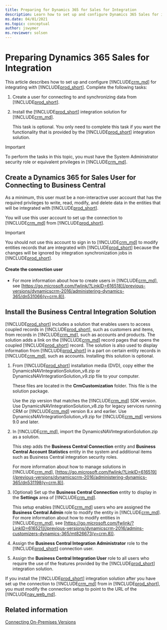 ```yaml
---
title: Preparing for Dynamics 365 for Sales for Integration
description: Learn how to set up and configure Dynamics 365 Sales for integrating with Business Central.
ms.date: 04/01/2021
ms.topic: conceptual
author: jswymer
ms.reviewer: solsen
---
```


# Preparing Dynamics 365 Sales for Integration

This article describes how to set up and configure [!INCLUDE[crm_md](../developer/includes/crm_md.md)] for integrating with [!INCLUDE[prod_short](../developer/includes/prod_short.md)]. Complete the following tasks:  

1.  Create a user for connecting to and synchronizing data from [!INCLUDE[prod_short](../developer/includes/prod_short.md)].  


2.  Install the [!INCLUDE[prod_short](../developer/includes/prod_short.md)] integration solution for [!INCLUDE[crm_md](../developer/includes/crm_md.md)].  

     This task is optional. You only need to complete this task if you want the functionality that is provided by the [!INCLUDE[prod_short](../developer/includes/prod_short.md)] integration solution.  

> [!IMPORTANT]  
>  To perform the tasks in this topic, you must have the System Administrator security role or equivalent privileges in [!INCLUDE[crm_md](../developer/includes/crm_md.md)].  

##  <a name="createuser"></a> Create a Dynamics 365 for Sales User for Connecting to Business Central
  
 As a minimum, this user must be a non-interactive user account that has the required privileges to write, read, modify, and delete data in the entities that will be integrated with [!INCLUDE[prod_short](../developer/includes/prod_short.md)].  

 You will use this user account to set up the connection to [!INCLUDE[crm_md](../developer/includes/crm_md.md)] from [!INCLUDE[prod_short](../developer/includes/prod_short.md)].  

> [!IMPORTANT]  
>  You should not use this account to sign in to [!INCLUDE[crm_md](../developer/includes/crm_md.md)] to modify entities records that are integrated with [!INCLUDE[prod_short](../developer/includes/prod_short.md)] because the changes will be ignored by integration synchronization jobs in [!INCLUDE[prod_short](../developer/includes/prod_short.md)].

#### Create the connection user  

-   For more information about how to create users in [!INCLUDE[crm_md](../developer/includes/crm_md.md)], see [https://go.microsoft.com/fwlink/?LinkID=616518](/previous-versions/dynamicscrm-2016/administering-dynamics-365/dn531066(v=crm.8)).  

##  <a name="InstallNavSolution"></a> Install the Business Central Integration Solution
  
 [!INCLUDE[prod_short](../developer/includes/prod_short.md)] includes a solution that enables users to access coupled records in [!INCLUDE[prod_short](../developer/includes/prod_short.md)], such as customers and items, from records in [!INCLUDE[crm_md](../developer/includes/crm_md.md)], such as accounts and products. The solution adds a link on the [!INCLUDE[crm_md](../developer/includes/crm_md.md)] record pages that opens the coupled [!INCLUDE[prod_short](../developer/includes/prod_short.md)] record. The solution is also used to display information from [!INCLUDE[prod_short](../developer/includes/prod_short.md)] in a part on certain entity records in [!INCLUDE[crm_md](../developer/includes/crm_md.md)], such as accounts. Installing this solution is optional.  


1.  From [!INCLUDE[prod_short](../developer/includes/prod_short.md)] installation media \(DVD\), copy either the  DynamicsNAVIntegrationSolution_v8.zip or DynamicsNAVIntegrationSolution_v9.zip file to your computer.  

    These files are located in the **CrmCustomization** folder. This file is the solution package.

    Use the zip version that matches the [!INCLUDE[crm_md](../developer/includes/crm_md.md)] SDK version. Use DynamicsNAVIntegrationSolution_v8.zip for legacy services running CRM or [!INCLUDE[crm_md](../developer/includes/crm_md.md)] version 8.x and earlier. Use DynamicsNAVIntegrationSolution_v9.zip for [!INCLUDE[crm_md](../developer/includes/crm_md.md)] versions 9.0 and later. 

2.  In [!INCLUDE[crm_md](../developer/includes/crm_md.md)], import the DynamicsNAVIntegrationSolution.zip as a solution.  

     This step adds the **Business Central Connection** entity and **Business Central Account Statistics** entity in the system and additional items such as Business Central integration security roles.  

     For more information about how to manage solutions in [!INCLUDE[crm_md](../developer/includes/crm_md.md)], [https://go.microsoft.com/fwlink/?LinkID=616519](/previous-versions/dynamicscrm-2016/administering-dynamics-365/dn531198(v=crm.8)).  

3.  (Optional) Set up the **Business Central Connection** entity to display in the **Settings** area of [!INCLUDE[crm_md](../developer/includes/crm_md.md)].  

     This setup enables [!INCLUDE[crm_md](../developer/includes/crm_md.md)] users who are assigned the **Business Central Admin** role to modify the entity in [!INCLUDE[crm_md](../developer/includes/crm_md.md)]. For more information about how to modify entities in [!INCLUDE[crm_md](../developer/includes/crm_md.md)], see [https://go.microsoft.com/fwlink/?LinkID=616521](/previous-versions/dynamicscrm-2016/admins-customizers-dynamics-365/mt826673(v=crm.8)).  

4.  Assign the **Business Central Integration Administrator** role to the [!INCLUDE[prod_short](../developer/includes/prod_short.md)] connection user.  

5.  Assign the **Business Central Integration User** role to all users who require the use of the features provided by the [!INCLUDE[prod_short](../developer/includes/prod_short.md)] integration solution.  

If you install the [!INCLUDE[prod_short](../developer/includes/prod_short.md)] integration solution after you have set up the connection to [!INCLUDE[crm_md](../developer/includes/crm_md.md)] from in [!INCLUDE[prod_short](../developer/includes/prod_short.md)], you must modify the connection setup to point to the URL of the [!INCLUDE[nav_web_md](../developer/includes/nav_web_md.md)].<!-- For more information, see [How to: Set Up a Microsoft Dynamics 365 for Sales Connection]() --> 



<!-- 
# View Item Availability - Support Matrix
For most versions of Business Central and Dynamics 365 for Sales, you can view availability figures for items across the integrated products. The following table shows which version combinations support viewing item availability.

| |Dynamics 365 for Sales version|2015/Update 1/Online|2016/Update 1/Online|Dynamics 365 for Sales|
|-|---------------------|---------------------|--------------------------|-----------------|
|**Dynamics NAV version**|
|**2016**||Not supported|Not supported|Not supported|
|**2017**||Not supported - Install from 2016|Supported|Supported|
|**Dynamics 365 for Financials**||Not supported - Install from 2016|Supported|Supported|


> [Note]
> You can obtain item availability support for combinations of Dynamics CRM 2015 and Business Central by running the DynamicsNAVIntegrationSolution.zip file on the Business Central product DVD.

For more information, see [System Requirements for Business Central](../deployment/system-requirement-business-central.md).

-->

## Related information  
[Connecting On-Premises Versions](/dynamics365/business-central/admin-how-to-set-up-a-dynamics-crm-connection#connecting-on-premises-versions)